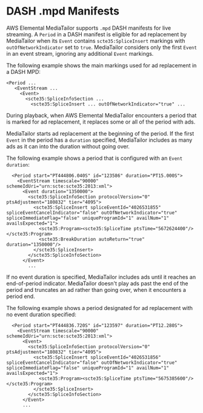 # DASH \.mpd Manifests<a name="manifest-dash"></a>

AWS Elemental MediaTailor supports `.mpd` DASH manifests for live streaming\. A `Period` in a DASH manifest is eligible for ad replacement by MediaTailor when its `Event` contains `scte35:SpliceInsert` markings with `outOfNetworkIndicator` set to `true`\. MediaTailor considers only the first `Event` in an event stream, ignoring any additional `Event` markings\. 

The following example shows the main markings used for ad replacement in a DASH MPD: 

```
<Period ...
   <EventStream ...
     <Event>
       <scte35:SpliceInfoSection ...
         <scte35:SpliceInsert ... outOfNetworkIndicator="true" ...
```

During playback, when AWS Elemental MediaTailor encounters a period that is marked for ad replacement, it replaces some or all of the period with ads\. 

MediaTailor starts ad replacement at the beginning of the period\. If the first `Event` in the period has a `duration` specified, MediaTailor includes as many ads as it can into the duration without going over\. 

The following example shows a period that is configured with an `Event` `duration`: 

```
  <Period start="PT444806.040S" id="123586" duration="PT15.000S">
    <EventStream timescale="90000" schemeIdUri="urn:scte:scte35:2013:xml">
      <Event duration="1350000">
        <scte35:SpliceInfoSection protocolVersion="0" ptsAdjustment="180832" tier="4095">
          <scte35:SpliceInsert spliceEventId="4026531855" spliceEventCancelIndicator="false" outOfNetworkIndicator="true" spliceImmediateFlag="false" uniqueProgramId="1" availNum="1" availsExpected="1">
            <scte35:Program><scte35:SpliceTime ptsTime="5672624400"/></scte35:Program>
            <scte35:BreakDuration autoReturn="true" duration="1350000"/>
          </scte35:SpliceInsert>
        </scte35:SpliceInfoSection>
      </Event>
        ...
```

If no event duration is specified, MediaTailor includes ads until it reaches an end\-of\-period indicator\. MediaTailor doesn't play ads past the end of the period and truncates an ad rather than going over, when it encounters a period end\. 

The following example shows a period designated for ad replacement with no event duration specified:

```
  <Period start="PT444836.720S" id="123597" duration="PT12.280S">
    <EventStream timescale="90000" schemeIdUri="urn:scte:scte35:2013:xml">
      <Event>
        <scte35:SpliceInfoSection protocolVersion="0" ptsAdjustment="180832" tier="4095">
          <scte35:SpliceInsert spliceEventId="4026531856" spliceEventCancelIndicator="false" outOfNetworkIndicator="true" spliceImmediateFlag="false" uniqueProgramId="1" availNum="1" availsExpected="1">
            <scte35:Program><scte35:SpliceTime ptsTime="5675385600"/></scte35:Program>
          </scte35:SpliceInsert>
        </scte35:SpliceInfoSection>
      </Event>
      ...
```